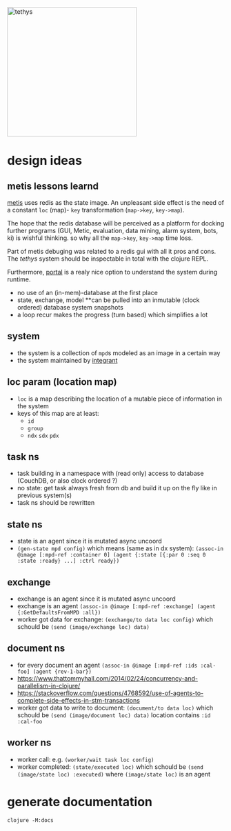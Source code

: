 <img src="logo" alt="tethys" id="logo" width="300px">

# design ideas

## metis lessons learnd
[metis](https://gitlab1.ptb.de/vaclab/metis) uses redis as the state
image. An unpleasant side effect is the need of a constant `loc` (map)- `key`
transformation (`map->key`, `key->map`).

The hope that the redis database will be perceived
as a platform for docking further programs (GUI, Metic, evaluation,
data mining, alarm system, bots, ki) is wishful thinking. so why all
the `map->key`, `key->map` time loss.

Part of metis debuging was related to a redis gui with all it pros and
cons. The _tethys_ system should be inspectable in total with the clojure REPL.

Furthermore, [portal](https://github.com/djblue/portal) is a realy
nice option to understand the system during runtime.

* no use of an (in-mem)-database at the first place
* state, exchange, model **can be pulled into an inmutable (clock
  ordered) database system snapshots
* a loop recur makes the progress (turn based) which simplifies a lot

## system

* the system is a collection of `mpd`s modeled as an image in a
  certain way
* the system maintained by
  [integrant](https://github.com/weavejester/integrant)

## loc param (location map)

* `loc` is a map describing the location of a mutable piece of
  information in the system
* keys of this map are at least:
  * `id`
  * `group`
  *  `ndx` `sdx` `pdx` 

## task ns

* task building in a namespace with (read only) access to database
  (CouchDB, or also clock ordered ?)
* no state: get task always fresh from db and build it up on the fly
  like in previous system(s)
* task ns should be rewritten

## state ns

* state is an agent since it is mutated async uncoord
*  `(gen-state mpd config)` which means (same as in dx system):
  `(assoc-in @image [:mpd-ref :container 0] (agent {:state [{:par 0 :seq 0 :state :ready} ...] :ctrl ready})`


## exchange

* exchange is an agent since it is mutated async uncoord
* exchange is an agent `(assoc-in @image [:mpd-ref :exchange] (agent {:GetDefaultsFromMPD :all})`
* worker got data for exchange: `(exchange/to data loc config)` which
  schould be `(send (image/exchange loc) data)`

## document ns

* for every document an agent `(assoc-in @image [:mpd-ref :ids :cal-foo] (agent {rev-1-bar})`
* https://www.thattommyhall.com/2014/02/24/concurrency-and-parallelism-in-clojure/
* https://stackoverflow.com/questions/4768592/use-of-agents-to-complete-side-effects-in-stm-transactions
* worker got data to write to document: `(document/to data loc)` which schould be `(send (image/document loc) data)` location contains `:id :cal-foo`


## worker ns

* worker call: e.g. `(worker/wait task loc config)`
* worker completed: `(state/executed loc)` which schould be `(send  (image/state loc) :executed)` where `(image/state loc)` is an agent
  
  
# generate documentation

```shell
clojure -M:docs
```
